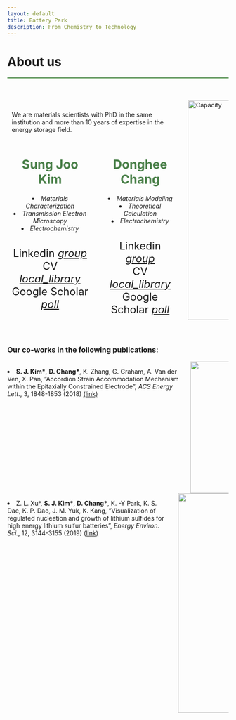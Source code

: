 ```yaml
---
layout: default
title: Battery Park
description: From Chemistry to Technology
---
```


<html>
  <head>
    <title>Google Icons</title>
    <meta name="viewport" content="width=device-width, initial-scale=1">
    <link href="https://fonts.googleapis.com/icon?family=Material+Icons" rel="stylesheet">
  </head>
  <body>
    <h1> About us <i class="arrow right"></i></h1>
    <hr style="background: linear-gradient(#4a8049, #d8f5d0); height: 5px; border: none;">
    <br>
    <br>
    <div class="columns" style="display: flex;">
      <div class="column" style="flex-basis: 80%; padding: 10px;">
        <p> We are materials scientists with PhD in the same institution and more than 10 years of expertise in the energy storage field. </p>
        <div class="profiles" style="display: flex; gap: 20px;">
          <div class="profile" style="text-align: center; padding: 0px;">
            <h1 style="color: #4a8049;"><b>Sung Joo Kim</b></h1>
            <li><i>Materials Characterization</i></li>
            <li><i>Transmission Electron Microscopy</i></li>
            <li><i>Electrochemistry</i></li>
            <br><br>
            <div style="font-size:24px"> Linkedin
              <a href="https://www.linkedin.com/in/sungjookim/">
                <i class="material-icons" style="font-size:24px">group</i>  
              </a>
            </div>
            <div style="font-size:24px"> CV
              <a href="https://drive.google.com/file/d/1S28-gOSSczeEh3iH7mnnHCyd7GD9VnLg/preview">
                <i class="material-icons" style="font-size:24px">local_library</i>  
              </a>
            </div>
            <div style="font-size:24px"> Google Scholar
              <a href="https://scholar.google.com/citations?user=a_DrrJ0AAAAJ">
                <i class="material-icons" style="font-size:24px">poll</i>  
              </a>
            </div>
          </div> 
          <div container>
            <div class="vl"></div>
          </div> 
          <div class="profile" style="text-align: center; padding: 0px;">
            <h1 style="color: #4a8049;"><b>Donghee Chang</b></h1>
            <li><i>Materials Modeling</i></li>
            <li><i>Theoretical Calculation</i></li>
            <li><i>Electrochemistry</i></li>
            <br><br>
            <div style="font-size:24px"> Linkedin
              <a href="https://www.linkedin.com/in/dongheechang/">
                <i class="material-icons" style="font-size:24px">group</i>  
              </a>
            </div> 
            <div style="font-size:24px"> CV
              <a href="https://drive.google.com/file/d/1zsogiv2FFY0L2Xrpi4f5B6Nbpc5V-RSu/preview">
                <i class="material-icons" style="font-size:24px">local_library</i>  
              </a>
            </div>   
            <div style="font-size:24px"> Google Scholar
              <a href="https://scholar.google.com/citations?hl=en&user=FygpjYEAAAAJ">
                <i class="material-icons" style="font-size:24px">poll</i>  
              </a>
            </div>
          </div>
        </div>
      </div>
      <div class="column" style="flex-basis: 20%; padding: 0px;">
        <img src='https://github.com/donghee1025/Battery-Park/blob/main2/masthead/Jihoon%20drawing.jpg?raw=true' alt="Capacity" style="width:500px; height:auto;">
      </div>
    </div>
    <br><br>
    <h3>Our co-works in the following publications:</h3>
    <div class="columns">
      <div class="column">
        <p>
          <li><b>S. J. Kim*</b>, <b>D. Chang*</b>, K. Zhang, G. Graham, A. Van der Ven, X. Pan, ”Accordion Strain Accommodation Mechanism within the Epitaxially Constrained Electrode”, <i>ACS Energy Lett.</i>, 3, 1848-1853 (2018) <a href="https://pubs.acs.org/doi/abs/10.1021/acsenergylett.8b00829">(link)</a></li>
        </p>
      </div>
      <div class="column" style="text-align:center;">
        <img src='https://github.com/martinsj815/Battery-Park/blob/main2/masthead/ACS_EL.png?raw=true' alt="Capacity" style="width:300px; height:auto;">
      </div>
    </div>
    <div class="columns">
      <div class="column">
        <p>
          <li>Z. L. Xu*, <b>S. J. Kim*</b>, <b>D. Chang*</b>, K. -Y Park, K. S. Dae, K. P. Dao, J. M. Yuk, K. Kang, ”Visualization of regulated nucleation and growth of lithium sulfides for high energy lithium sulfur batteries”, <i>Energy Environ. Sci.</i>, 12, 3144-3155 (2019) <a href="https://pubs.rsc.org/en/content/articlelanding/2021/xx/c9ee01338e">(link)</a></li>
        </p>
      </div>
      <div class="column" style="text-align:center;">
        <img src='https://github.com/martinsj815/Battery-Park/blob/main2/masthead/Image_EES.png?raw=true' alt="Capacity" style="width:500px; height:auto;">
      </div>
    </div>
  </body>
</html>



